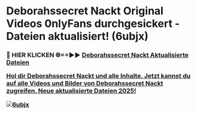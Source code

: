 # Deborahssecret Nackt Original Videos 0nlyFans durchgesickert - Dateien aktualisiert! (6ubjx)

<h3>🔴 HIER KLICKEN 🌐==►► <a href="https://tinyurl.com/h6vf6nb8" rel="nofollow">Deborahssecret Nackt Aktualisierte Dateien

Hol dir Deborahssecret Nackt und alle Inhalte. Jetzt kannst du auf alle Videos und Bilder von Deborahssecret Nackt zugreifen. Neue aktualisierte Dateien 2025!

[![6ubjx](https://i.imgur.com/sD4kR3V.gif)](https://tinyurl.com/h6vf6nb8)
